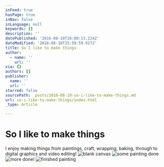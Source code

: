 ```yaml
---
inFeed: true
hasPage: true
inNav: false
inLanguage: null
keywords: []
description: ''
datePublished: '2016-08-10T16:00:13.224Z'
dateModified: '2016-08-10T15:59:59.917Z'
title: So I like to make things
author:
  - name: ''
    url: ''
via: {}
authors: []
publisher:
  name: ''
  url: ''
starred: false
sourcePath: _posts/2016-08-10-so-i-like-to-make-things.md
url: so-i-like-to-make-things/index.html
_type: Article

---
```

# So I like to make things

I enjoy making things from paintings, craft, wrapping, baking, through to digital graphics and video editing!
![blank canvas](https://the-grid-user-content.s3-us-west-2.amazonaws.com/a9a81144-66ed-41cb-a449-75443d3c0ec9.jpg)
![some painting done](https://the-grid-user-content.s3-us-west-2.amazonaws.com/42d76e20-e3d3-44b2-876f-268004cec575.jpg)
![more done!](https://the-grid-user-content.s3-us-west-2.amazonaws.com/b8206518-38a1-46ea-99c9-f9894c848af5.jpg)
![finished painting](https://the-grid-user-content.s3-us-west-2.amazonaws.com/d4b0c992-fd3f-4896-8f29-fc924a05767a.jpg)